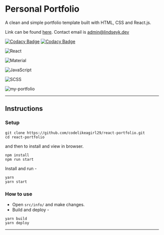 # Personal Portfolio

A clean and simple portfolio template built with HTML, CSS and React.js.

Link can be found [here](http://www.lindseyk.dev).
Contact email is [admin@lindseyk.dev](mailto:admin@lindseyk.dev)

[![Codacy Badge](https://api.codacy.com/project/badge/Grade/e3d1894567744795a8bcca0bc5f5c595)](https://app.codacy.com/gh/CodeLikeAGirl29/react-portfolio?utm_source=github.com&utm_medium=referral&utm_content=CodeLikeAGirl29/react-portfolio&utm_campaign=Badge_Grade_Settings)
[![Codacy Badge](https://app.codacy.com/project/badge/Grade/8571aff059cd4671adde383c4bedcfca)](https://www.codacy.com/gh/CodeLikeAGirl29/react-portfolio/dashboard?utm_source=github.com&amp;utm_medium=referral&amp;utm_content=CodeLikeAGirl29/react-portfolio&amp;utm_campaign=Badge_Grade)

![React](https://img.shields.io/badge/react-%2320232a.svg?style=for-the-badge&logo=react&logoColor=%2361DAFB)

![Material](https://camo.githubusercontent.com/f1ae97a491db2b9e6dcd605d5845e51019c05d2b42bcb22511f4b46f6cf9244e/68747470733a2f2f696d672e736869656c64732e696f2f7374617469632f76313f7374796c653d666f722d7468652d6261646765266d6573736167653d4d6174657269616c2b44657369676e26636f6c6f723d373537353735266c6f676f3d4d6174657269616c2b44657369676e266c6f676f436f6c6f723d464646464646266c6162656c3d)

![JavaScript](https://img.shields.io/badge/javascript-%23323330.svg?style=for-the-badge&logo=javascript&logoColor=%23F7DF1E)

![SCSS](https://camo.githubusercontent.com/7436ecde5696a856dd865d3fc81fa2612054f468e12fdb5d591e7a19a46fc9f7/68747470733a2f2f696d672e736869656c64732e696f2f7374617469632f76313f7374796c653d666f722d7468652d6261646765266d6573736167653d5361737326636f6c6f723d434336363939266c6f676f3d53617373266c6f676f436f6c6f723d464646464646266c6162656c3d)

![my-portfolio](https://res.cloudinary.com/codelikeagirl29/image/upload/v1663322475/projects/lindseyk-dev_bh5dqg.png)

---

## Instructions

### Setup

```shell
git clone https://github.com/codelikeagirl29/react-portfolio.git
cd react-portfolio
```
and then to install and view in browser.

```shell
npm install
npm run start
```

Install and run -

```shell
yarn
yarn start
```

### How to use

- Open `src/info/` and make changes.
- Build and deploy -

```shell
yarn build
yarn deploy
```
---